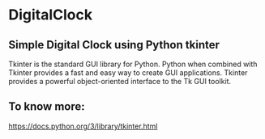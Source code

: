 # DigitalClock

Simple Digital Clock using Python tkinter
--------------------------------------------

Tkinter is the standard GUI library for Python. Python when combined with Tkinter provides a fast and easy way to create GUI applications. 
Tkinter provides a powerful object-oriented interface to the Tk GUI toolkit.

To know more:
-----------------------------------------
https://docs.python.org/3/library/tkinter.html
